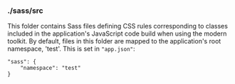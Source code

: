 ### ./sass/src

This folder contains Sass files defining CSS rules corresponding to classes
included in the application's JavaScript code build when using the modern toolkit.
By default, files in this folder are mapped to the application's root namespace, 'test'.
This is set in `"app.json"`:

    "sass": {
        "namespace": "test"
    }